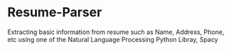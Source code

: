# Resume-Parser
Extracting basic information from resume such as Name, Address, Phone, etc using one of the Natural Language Processing Python Libray, Spacy
